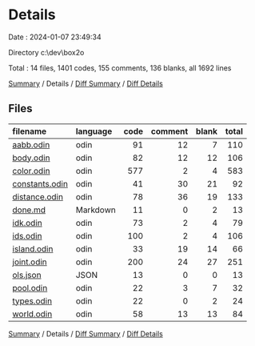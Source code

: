 # Details

Date : 2024-01-07 23:49:34

Directory c:\\dev\\box2o

Total : 14 files,  1401 codes, 155 comments, 136 blanks, all 1692 lines

[Summary](results.md) / Details / [Diff Summary](diff.md) / [Diff Details](diff-details.md)

## Files
| filename | language | code | comment | blank | total |
| :--- | :--- | ---: | ---: | ---: | ---: |
| [aabb.odin](/aabb.odin) | odin | 91 | 12 | 7 | 110 |
| [body.odin](/body.odin) | odin | 82 | 12 | 12 | 106 |
| [color.odin](/color.odin) | odin | 577 | 2 | 4 | 583 |
| [constants.odin](/constants.odin) | odin | 41 | 30 | 21 | 92 |
| [distance.odin](/distance.odin) | odin | 78 | 36 | 19 | 133 |
| [done.md](/done.md) | Markdown | 11 | 0 | 2 | 13 |
| [idk.odin](/idk.odin) | odin | 73 | 2 | 4 | 79 |
| [ids.odin](/ids.odin) | odin | 100 | 2 | 4 | 106 |
| [island.odin](/island.odin) | odin | 33 | 19 | 14 | 66 |
| [joint.odin](/joint.odin) | odin | 200 | 24 | 27 | 251 |
| [ols.json](/ols.json) | JSON | 13 | 0 | 0 | 13 |
| [pool.odin](/pool.odin) | odin | 22 | 3 | 7 | 32 |
| [types.odin](/types.odin) | odin | 22 | 0 | 2 | 24 |
| [world.odin](/world.odin) | odin | 58 | 13 | 13 | 84 |

[Summary](results.md) / Details / [Diff Summary](diff.md) / [Diff Details](diff-details.md)
